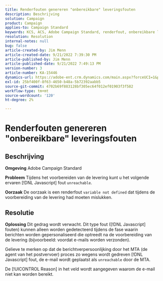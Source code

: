 ```yaml
---
title: Renderfouten genereren "onbereikbare" leveringsfouten
description: Beschrijving
solution: Campaign
product: Campaign
applies-to: Campaign Standard
keywords: KCS, ACS, Adobe Campaign Standard, renderfout, onbereikbare leveringsfout
resolution: Resolution
internal-notes: null
bug: false
article-created-by: Jim Menn
article-created-date: 9/21/2022 7:39:30 PM
article-published-by: Jim Menn
article-published-date: 9/21/2022 7:49:13 PM
version-number: 3
article-number: KA-15446
dynamics-url: https://adobe-ent.crm.dynamics.com/main.aspx?forceUCI=1&pagetype=entityrecord&etn=knowledgearticle&id=31bf9718-e539-ed11-9db1-0022480866ad
exl-id: 25bf400f-8f63-4650-b48a-5b72392aabb5
source-git-commit: 4702b69f883128bf305ec64f012ef01903f3f582
workflow-type: tm+mt
source-wordcount: '120'
ht-degree: 2%

---
```


# Renderfouten genereren &quot;onbereikbare&quot; leveringsfouten

## Beschrijving


<b>Omgeving</b>
Adobe Campaign Standard

<b>Probleem</b>
Tijdens het voorbereiden van de levering kunt u het volgende ervaren [!DNL Javascript] fout `unreachable`.

<b>Oorzaak</b>
De oorzaak is een renderfout `variable not defined` dat tijdens de voorbereiding van de levering had moeten mislukken.


## Resolutie


<b>Oplossing</b>
Dit gedrag wordt verwacht. Dit type fout ([!DNL Javascript] fouten) kunnen alleen worden gedetecteerd tijdens de fase waarin berichten worden gepersonaliseerd die optreedt na de voorbereiding van de levering (bijvoorbeeld: voordat e-mails worden verzonden).

Gelieve te merken op dat de berichtverpersoonlijking door het MTA (de agent van het postvervoer) proces zo wegens wordt gedreven [!DNL Javascript] fout, de e-mail wordt geplaatst als `unreachable` door de MTA.

De [!UICONTROL Reason] in het veld wordt aangegeven waarom de e-mail niet kan worden bereikt.
